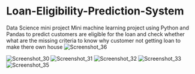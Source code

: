 # Loan-Eligibility-Prediction-System
Data Science mini project
Mini machine learning project using Python and Pandas to predict customers are eligible for the loan and check whether what are the missing criteria to know why customer not getting loan to make there own house
![Screenshot_36](https://user-images.githubusercontent.com/83944194/194613714-3ed6b846-5f70-4839-ae46-9fbf47e978ee.png)

![Screenshot_30](https://user-images.githubusercontent.com/83944194/194613702-c67b4882-b4ce-4635-860a-5c9cf95175e8.png)
![Screenshot_31](https://user-images.githubusercontent.com/83944194/194613721-532e8a73-3da8-4250-9e85-4f5f088c7d5d.png)
![Screenshot_32](https://user-images.githubusercontent.com/83944194/194613731-b57afe54-85a6-44a8-8bd8-139eff99e284.png)
![Screenshot_33](https://user-images.githubusercontent.com/83944194/194613738-1bfb7afc-3542-4412-9d42-2cac7368f2c4.png)
![Screenshot_35](https://user-images.githubusercontent.com/83944194/194613744-f2f80502-6804-4ae4-8cc7-4a26cf2929b5.png)
